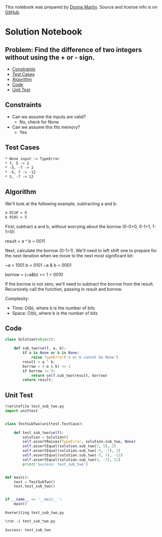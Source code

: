 This notebook was prepared by [Donne Martin](https://github.com/donnemartin). Source and license info is on [GitHub](https://github.com/donnemartin/interactive-coding-challenges).

# Solution Notebook

## Problem: Find the difference of two integers without using the + or - sign.

- [Constraints](#Constraints)
- [Test Cases](#Test-Cases)
- [Algorithm](#Algorithm)
- [Code](#Code)
- [Unit Test](#Unit-Test)

## Constraints

- Can we assume the inputs are valid?
  - No, check for None
- Can we assume this fits memory?
  - Yes

## Test Cases

```txt
* None input -> TypeError
* 7, 5 -> 2
* -5, -7 -> 2
* -5, 7 -> -12
* 5, -7 -> 12
```

## Algorithm

We'll look at the following example, subtracting a and b:

```txt
a 0110 = 6 
b 0101 = 5
```

First, subtract a and b, without worrying about the borrow (0-0=0, 0-1=1, 1-1=0):

result = a ^ b = 0011

Next, calculate the borrow (0-1=1). We'll need to left shift one to prepare for the next iteration when we move to the next most significant bit:

~a = 1001
b = 0101
~a & b = 0001

borrow = (~a&b) << 1 = 0010

If the borrow is not zero, we'll need to subtract the borrow from the result. Recursively call the function, passing in result and borrow.

Complexity:

- Time: O(b), where b is the number of bits
- Space: O(b), where b is the number of bits

## Code

```python
class Solution(object):

    def sub_two(self, a, b):
        if a is None or b is None:
            raise TypeError('a or b cannot be None')
        result = a ^ b;
        borrow = (~a & b) << 1
        if borrow != 0:
            return self.sub_two(result, borrow)
        return result;
```

## Unit Test

```python
%%writefile test_sub_two.py
import unittest


class TestSubTwo(unittest.TestCase):

    def test_sub_two(self):
        solution = Solution()
        self.assertRaises(TypeError, solution.sub_two, None)
        self.assertEqual(solution.sub_two(7, 5), 2)
        self.assertEqual(solution.sub_two(-5, -7), 2)
        self.assertEqual(solution.sub_two(-5, 7), -12)
        self.assertEqual(solution.sub_two(5, -7), 12)
        print('Success: test_sub_two')


def main():
    test = TestSubTwo()
    test.test_sub_two()


if __name__ == '__main__':
    main()
```

    Overwriting test_sub_two.py

```python
%run -i test_sub_two.py
```

    Success: test_sub_two
